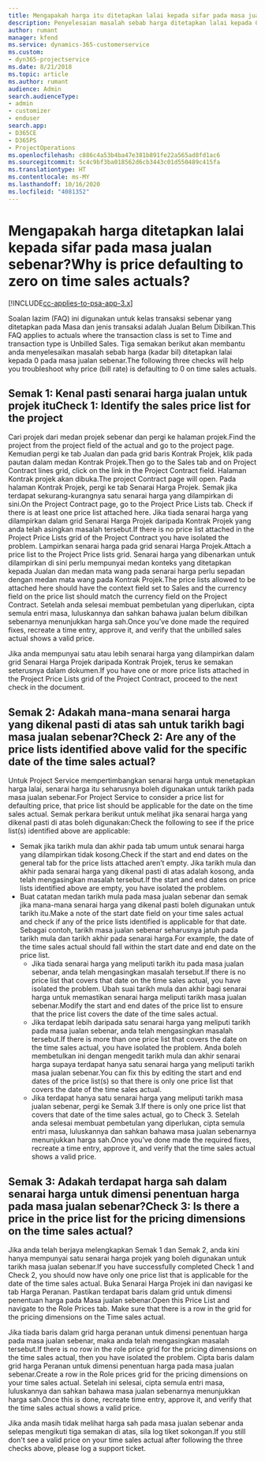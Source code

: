 ```yaml
---
title: Mengapakah harga itu ditetapkan lalai kepada sifar pada masa jualan sebenar?
description: Penyelesaian masalah sebab harga ditetapkan lalai kepada 0 pada masa jualan sebenar.
author: rumant
manager: kfend
ms.service: dynamics-365-customerservice
ms.custom:
- dyn365-projectservice
ms.date: 8/21/2018
ms.topic: article
ms.author: rumant
audience: Admin
search.audienceType:
- admin
- customizer
- enduser
search.app:
- D365CE
- D365PS
- ProjectOperations
ms.openlocfilehash: c886c4a53b4ba47e381b891fe22a565ad8fd1ac6
ms.sourcegitcommit: 5c4c9bf3ba018562d6cb3443c01d550489c415fa
ms.translationtype: HT
ms.contentlocale: ms-MY
ms.lasthandoff: 10/16/2020
ms.locfileid: "4081352"
---
```

# <a name="why-is-price-defaulting-to-zero-on-time-sales-actuals"></a><span data-ttu-id="5f29a-103">Mengapakah harga ditetapkan lalai kepada sifar pada masa jualan sebenar?</span><span class="sxs-lookup"><span data-stu-id="5f29a-103">Why is price defaulting to zero on time sales actuals?</span></span>

[!INCLUDE[cc-applies-to-psa-app-3.x](../includes/cc-applies-to-psa-app-3x.md)]

<span data-ttu-id="5f29a-104">Soalan lazim (FAQ) ini digunakan untuk kelas transaksi sebenar yang ditetapkan pada Masa dan jenis transaksi adalah Jualan Belum Dibilkan.</span><span class="sxs-lookup"><span data-stu-id="5f29a-104">This FAQ applies to actuals where the transaction class is set to Time and transaction type is Unbilled Sales.</span></span> <span data-ttu-id="5f29a-105">Tiga semakan berikut akan membantu anda menyelesaikan masalah sebab harga (kadar bil) ditetapkan lalai kepada 0 pada masa jualan sebenar.</span><span class="sxs-lookup"><span data-stu-id="5f29a-105">The following three checks will help you troubleshoot why price (bill rate) is defaulting to 0 on time sales actuals.</span></span>

## <a name="check-1-identify-the-sales-price-list-for-the-project"></a><span data-ttu-id="5f29a-106">Semak 1: Kenal pasti senarai harga jualan untuk projek itu</span><span class="sxs-lookup"><span data-stu-id="5f29a-106">Check 1: Identify the sales price list for the project</span></span>

<span data-ttu-id="5f29a-107">Cari projek dari medan projek sebenar dan pergi ke halaman projek.</span><span class="sxs-lookup"><span data-stu-id="5f29a-107">Find the project from the project field of the actual and go to the project page.</span></span> <span data-ttu-id="5f29a-108">Kemudian pergi ke tab Jualan dan pada grid baris Kontrak Projek, klik pada pautan dalam medan Kontrak Projek.</span><span class="sxs-lookup"><span data-stu-id="5f29a-108">Then go to the Sales tab and on Project Contract lines grid, click on the link in the Project Contract field.</span></span> <span data-ttu-id="5f29a-109">Halaman Kontrak projek akan dibuka.</span><span class="sxs-lookup"><span data-stu-id="5f29a-109">The project Contract page will open.</span></span> <span data-ttu-id="5f29a-110">Pada halaman Kontrak Projek, pergi ke tab Senarai Harga Projek. Semak jika terdapat sekurang-kurangnya satu senarai harga yang dilampirkan di sini.</span><span class="sxs-lookup"><span data-stu-id="5f29a-110">On the Project Contract page, go to the Project Price Lists tab. Check if there is at least one price list attached here.</span></span> <span data-ttu-id="5f29a-111">Jika tiada senarai harga yang dilampirkan dalam grid Senarai Harga Projek daripada Kontrak Projek yang anda telah asingkan masalah tersebut.</span><span class="sxs-lookup"><span data-stu-id="5f29a-111">If there is no price list attached in the Project Price Lists grid of the Project Contract you have isolated the problem.</span></span> <span data-ttu-id="5f29a-112">Lampirkan senarai harga pada grid senarai Harga Projek.</span><span class="sxs-lookup"><span data-stu-id="5f29a-112">Attach a price list to the Project Price lists grid.</span></span> <span data-ttu-id="5f29a-113">Senarai harga yang dibenarkan untuk dilampirkan di sini perlu mempunyai medan konteks yang ditetapkan kepada Jualan dan medan mata wang pada senarai harga perlu sepadan dengan medan mata wang pada Kontrak Projek.</span><span class="sxs-lookup"><span data-stu-id="5f29a-113">The price lists allowed to be attached here should have the context field set to Sales and the currency field on the price list should match the currency field on the Project Contract.</span></span> <span data-ttu-id="5f29a-114">Setelah anda selesai membuat pembetulan yang diperlukan, cipta semula entri masa, luluskannya dan sahkan bahawa jualan belum dibilkan sebenarnya menunjukkan harga sah.</span><span class="sxs-lookup"><span data-stu-id="5f29a-114">Once you’ve done made the required fixes, recreate a time entry, approve it, and verify that the unbilled sales actual shows a valid price.</span></span> 

<span data-ttu-id="5f29a-115">Jika anda mempunyai satu atau lebih senarai harga yang dilampirkan dalam grid Senarai Harga Projek daripada Kontrak Projek, terus ke semakan seterusnya dalam dokumen.</span><span class="sxs-lookup"><span data-stu-id="5f29a-115">If you have one or more price lists attached in the Project Price Lists grid of the Project Contract, proceed to the next check in the document.</span></span>

## <a name="check-2-are-any-of-the-price-lists-identified-above-valid-for-the-specific-date-of-the-time-sales-actual"></a><span data-ttu-id="5f29a-116">Semak 2: Adakah mana-mana senarai harga yang dikenal pasti di atas sah untuk tarikh bagi masa jualan sebenar?</span><span class="sxs-lookup"><span data-stu-id="5f29a-116">Check 2: Are any of the price lists identified above valid for the specific date of the time sales actual?</span></span>

<span data-ttu-id="5f29a-117">Untuk Project Service mempertimbangkan senarai harga untuk menetapkan harga lalai, senarai harga itu seharusnya boleh digunakan untuk tarikh pada masa jualan sebenar.</span><span class="sxs-lookup"><span data-stu-id="5f29a-117">For Project Service to consider a price list for defaulting price, that price list should be applicable for the date on the time sales actual.</span></span> <span data-ttu-id="5f29a-118">Semak perkara berikut untuk melihat jika senarai harga yang dikenal pasti di atas boleh digunakan:</span><span class="sxs-lookup"><span data-stu-id="5f29a-118">Check the following to see if the price list(s) identified above are applicable:</span></span>
- <span data-ttu-id="5f29a-119">Semak jika tarikh mula dan akhir pada tab umum untuk senarai harga yang dilampirkan tidak kosong.</span><span class="sxs-lookup"><span data-stu-id="5f29a-119">Check if the start and end dates on the general tab for the price lists attached aren’t empty.</span></span> <span data-ttu-id="5f29a-120">Jika tarikh mula dan akhir pada senarai harga yang dikenal pasti di atas adalah kosong, anda telah mengasingkan masalah tersebut.</span><span class="sxs-lookup"><span data-stu-id="5f29a-120">If the start and end dates on price lists identified above are empty, you have isolated the problem.</span></span> 
- <span data-ttu-id="5f29a-121">Buat catatan medan tarikh mula pada masa jualan sebenar dan semak jika mana-mana senarai harga yang dikenal pasti boleh digunakan untuk tarikh itu.</span><span class="sxs-lookup"><span data-stu-id="5f29a-121">Make a note of the start date field on your time sales actual and check if any of the price lists identified is applicable for that date.</span></span> <span data-ttu-id="5f29a-122">Sebagai contoh, tarikh masa jualan sebenar seharusnya jatuh pada tarikh mula dan tarikh akhir pada senarai harga.</span><span class="sxs-lookup"><span data-stu-id="5f29a-122">For example, the date of the time sales actual should fall within the start date and end date on the price list.</span></span> 
    - <span data-ttu-id="5f29a-123">Jika tiada senarai harga yang meliputi tarikh itu pada masa jualan sebenar, anda telah mengasingkan masalah tersebut.</span><span class="sxs-lookup"><span data-stu-id="5f29a-123">If there is no price list that covers that date on the time sales actual, you have isolated the problem.</span></span> <span data-ttu-id="5f29a-124">Ubah suai tarikh mula dan akhir bagi senarai harga untuk memastikan senarai harga meliputi tarikh masa jualan sebenar.</span><span class="sxs-lookup"><span data-stu-id="5f29a-124">Modify the start and end dates of the price list to ensure that the price list covers the date of the time sales actual.</span></span> 
    - <span data-ttu-id="5f29a-125">Jika terdapat lebih daripada satu senarai harga yang meliputi tarikh pada masa jualan sebenar, anda telah mengasingkan masalah tersebut.</span><span class="sxs-lookup"><span data-stu-id="5f29a-125">If there is more than one price list that covers the date on the time sales actual, you have isolated the problem.</span></span> <span data-ttu-id="5f29a-126">Anda boleh membetulkan ini dengan mengedit tarikh mula dan akhir senarai harga supaya terdapat hanya satu senarai harga yang meliputi tarikh masa jualan sebenar.</span><span class="sxs-lookup"><span data-stu-id="5f29a-126">You can fix this by editing the start and end dates of the price list(s) so that there is only one price list that covers the date of the time sales actual.</span></span> 
    - <span data-ttu-id="5f29a-127">Jika terdapat hanya satu senarai harga yang meliputi tarikh masa jualan sebenar, pergi ke Semak 3.</span><span class="sxs-lookup"><span data-stu-id="5f29a-127">If there is only one price list that covers that date of the time sales actual, go to Check 3.</span></span>
<span data-ttu-id="5f29a-128">Setelah anda selesai membuat pembetulan yang diperlukan, cipta semula entri masa, luluskannya dan sahkan bahawa masa jualan sebenarnya menunjukkan harga sah.</span><span class="sxs-lookup"><span data-stu-id="5f29a-128">Once you’ve done made the required fixes, recreate a time entry, approve it, and verify that the time sales actual shows a valid price.</span></span>

## <a name="check-3-is-there-a-price-in-the-price-list-for-the-pricing-dimensions-on-the-time-sales-actual"></a><span data-ttu-id="5f29a-129">Semak 3: Adakah terdapat harga sah dalam senarai harga untuk dimensi penentuan harga pada masa jualan sebenar?</span><span class="sxs-lookup"><span data-stu-id="5f29a-129">Check 3: Is there a price in the price list for the pricing dimensions on the time sales actual?</span></span>

<span data-ttu-id="5f29a-130">Jika anda telah berjaya melengkapkan Semak 1 dan Semak 2, anda kini hanya mempunyai satu senarai harga projek yang boleh digunakan untuk tarikh masa jualan sebenar.</span><span class="sxs-lookup"><span data-stu-id="5f29a-130">If you have successfully completed Check 1 and Check 2, you should now have only one price list that is applicable for the date of the time sales actual.</span></span> <span data-ttu-id="5f29a-131">Buka Senarai Harga Projek ini dan navigasi ke tab Harga Peranan. Pastikan terdapat baris dalam grid untuk dimensi penentuan harga pada Masa jualan sebenar.</span><span class="sxs-lookup"><span data-stu-id="5f29a-131">Open this Price List and navigate to the Role Prices tab. Make sure that there is a row in the grid for the pricing dimensions on the Time sales actual.</span></span>

<span data-ttu-id="5f29a-132">Jika tiada baris dalam grid harga peranan untuk dimensi penentuan harga pada masa jualan sebenar, maka anda telah mengasingkan masalah tersebut.</span><span class="sxs-lookup"><span data-stu-id="5f29a-132">If there is no row in the role price grid for the pricing dimensions on the time sales actual, then you have isolated the problem.</span></span> <span data-ttu-id="5f29a-133">Cipta baris dalam grid harga Peranan untuk dimensi penentuan harga pada masa jualan sebenar.</span><span class="sxs-lookup"><span data-stu-id="5f29a-133">Create a row in the Role prices grid for the pricing dimensions on your time sales actual.</span></span> <span data-ttu-id="5f29a-134">Setelah ini selesai, cipta semula entri masa, luluskannya dan sahkan bahawa masa jualan sebenarnya menunjukkan harga sah.</span><span class="sxs-lookup"><span data-stu-id="5f29a-134">Once this is done, recreate time entry, approve it, and verify that the time sales actual shows a valid price.</span></span>

<span data-ttu-id="5f29a-135">Jika anda masih tidak melihat harga sah pada masa jualan sebenar anda selepas mengikuti tiga semakan di atas, sila log tiket sokongan.</span><span class="sxs-lookup"><span data-stu-id="5f29a-135">If you still don't see a valid price on your time sales actual after following the three checks above, please log a support ticket.</span></span> 

